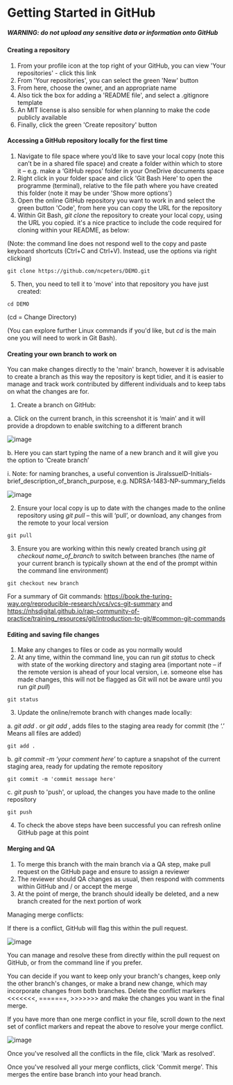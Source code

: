 # Getting Started in GitHub

##### WARNING: do not upload any sensitive data or information onto GitHub

#### Creating a repository

1. From your profile icon at the top right of your GitHub, you can view 'Your repositories' - click this link
2. From 'Your repositories', you can select the green 'New' button
3. From here, choose the owner, and an appropriate name
4. Also tick the box for adding a 'README file', and select a .gitignore template
5. An MIT license is also sensible for when planning to make the code publicly available
6. Finally, click the green 'Create repository' button

#### Accessing a GitHub repository locally for the first time

1.	Navigate to file space where you’d like to save your local copy (note this can’t be in a shared file space) and create a folder within which to store it – e.g. make a ‘GitHub repos’ folder in your OneDrive documents space
2.	Right click in your folder space and click 'Git Bash Here' to open the programme (terminal), relative to the file path where you have created this folder (note it may be under 'Show more options')
3.	Open the online GitHub repository you want to work in and select the green button 'Code', from here you can copy the URL for the repository
4.	Within Git Bash, _git clone_ the repository to create your local copy, using the URL you copied. it's a nice practice to include the code required for cloning within your README, as below: 

(Note: the command line does not respond well to the copy and paste keyboard shortcuts (Ctrl+C and Ctrl+V). Instead, use the options via right clicking)

```shell
git clone https://github.com/ncpeters/DEMO.git
```

5. Then, you need to tell it to 'move' into that repository you have just created: 

```shell
cd DEMO
```

(cd = Change Directory)

(You can explore further Linux commands if you'd like, but _cd_ is the main one you will need to work in Git Bash).

#### Creating your own branch to work on

You can make changes directly to the 'main' branch, however it is advisable to create a branch as this way the repository is kept tidier, and it is easier to manage and track work contributed by different individuals and to keep tabs on what the changes are for.  

1.	Create a branch on GitHub:
   
a.	Click on the current branch, in this screenshot it is ‘main’ and it will provide a dropdown to enable switching to a different branch

![image](https://github.com/ncpeters/DEMO/assets/131660276/163132fa-90b2-43b5-a9fe-db83aebc0b84)


b.	Here you can start typing the name of a new branch and it will give you the option to ‘Create branch’

i.	Note: for naming branches, a useful convention is JiraIssueID-Initials-brief_description_of_branch_purpose, e.g. NDRSA-1483-NP-summary_fields

![image](https://github.com/ncpeters/DEMO/assets/131660276/8e7cf07b-ec2c-48bf-beff-ada3feeff8ce)


2.	Ensure your local copy is up to date with the changes made to the online repository using _git pull_ – this will ‘pull’, or download, any changes from the remote to your local version

```shell
git pull
```
   
3.	Ensure you are working within this newly created branch using _git checkout name_of_branch_ to switch between branches (the name of your current branch is typically shown at the end of the prompt within the command line environment)

```shell
git checkout new branch
```

For a summary of Git commands: https://book.the-turing-way.org/reproducible-research/vcs/vcs-git-summary and https://nhsdigital.github.io/rap-community-of-practice/training_resources/git/introduction-to-git/#common-git-commands 

#### Editing and saving file changes

1.	Make any changes to files or code as you normally would
2.	At any time, within the command line, you can run _git status_ to check with state of the working directory and staging area (important note – if the remote version is ahead of your local version, i.e. someone else has made changes, this will not be flagged as Git will not be aware until you run _git pull_)

```shell
git status
```

3.	Update the online/remote branch with changes made locally:
    
a.	_git add ._ or _git add <filename>_, adds files to the staging area ready for commit (the ‘.’ Means all files are added)

```shell
git add .
```

b.	_git commit -m ‘your comment here’_ to capture a snapshot of the current staging area, ready for updating the remote repository

```shell
git commit -m 'commit message here'
```

c.	_git push_ to 'push', or upload, the changes you have made to the online repository

```shell
git push
```

4.	To check the above steps have been successful you can refresh online GitHub page at this point


#### Merging and QA
    
1.	To merge this branch with the main branch via a QA step, make pull request on the GitHub page and ensure to assign a reviewer
2.	The reviewer should QA changes as usual, then respond with comments within GitHub and / or accept the merge
3.	At the point of merge, the branch should ideally be deleted, and a new branch created for the next portion of work

Managing merge conflicts:

If there is a conflict, GitHub will flag this within the pull request.

![image](https://github.com/ncpeters/DEMO/assets/131660276/87d0f995-bf83-47e2-9230-9079a7e4e2d3)


You can manage and resolve these from directly within the pull request on GitHub, or from the command line if you prefer. 

You can decide if you want to keep only your branch's changes, keep only the other branch's changes, or make a brand new change, which may incorporate changes from both branches. Delete the conflict markers <<<<<<<, =======, >>>>>>> and make the changes you want in the final merge.

If you have more than one merge conflict in your file, scroll down to the next set of conflict markers and repeat the above to resolve your merge conflict.

![image](https://github.com/ncpeters/DEMO/assets/131660276/a78694e0-96e2-44c8-b207-79ecdec3f278)


Once you've resolved all the conflicts in the file, click 'Mark as resolved'.

Once you've resolved all your merge conflicts, click 'Commit merge'. This merges the entire base branch into your head branch.


